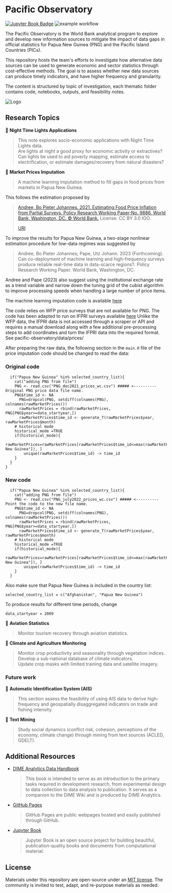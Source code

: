 # Pacific Observatory

[![Jupyter Book Badge](https://jupyterbook.org/badge.svg)](https://github.com/worldbank/pacific-observatory) ![example workflow](https://github.com/worldbank/pacific-observatory/actions/workflows/pylint.yml/badge.svg) 

The Pacific Observatory is the World Bank analytical program to explore and develop new information sources to mitigate the impact of data gaps in official statistics for Papua New Guinea (PNG) and the Pacific Island Countries (PICs).

This repository hosts the team's efforts to investigate how alternative data sources can be used to generate economic and sector statistics through cost-effective methods. The goal is to assess whether new data sources can produce timely indicators, and have higher frequency and granularity.

The content is structured by topic of investigation, each thematic folder contains code, notebooks, outputs, and feasibility notes.

![Logo](https://github.com/worldbank/pacific-observatory/blob/main/docs/images/logo.png)

## Research Topics

🔖 **Night Time Lights Applications**
> This note explores socio-economic applications with Night Time Lights data.  
> Are lights at night a good proxy for economic activity or extractives?  
> Can lights be used to aid poverty mapping, estimate access to electrification, or estimate damages/recovery from natural disasters?

🔖 **Market Prices Imputation**
> A machine learning imputation method to fill gaps in food prices from markets in Papua New Guinea.

This follows the estimation proposed by

> [Andree, Bo Pieter Johannes. 2021. Estimating Food Price Inflation from Partial Surveys. Policy Research Working Paper;No. 9886. World Bank, Washington, DC. © World Bank.](https://openknowledge.worldbank.org/handle/10986/36778) License: CC BY 3.0 IGO.
>
> [URI](http://hdl.handle.net/10986/36778)

To improve the results for Papua New Guinea, a two-stage nonlinear estimation procedure for low-data regimes was suggested by

> Andree, Bo Pieter Johannes; Pape, Utz Johann. 2023 (Forthcoming). Can co-deployment of machine learning and high-frequency surveys produce reliable real-time data in data-scarce regions?. Policy Research Working Paper. World Bank, Washington, DC.

Andree and Pape (2023) also suggest using the institutional exchange rate as a trend variable and narrow down the tuning grid of the cubist algorithm to improve processing speeds when handling a large number of price items.

The machine learning imputation code is available [here](https://github.com/worldbank/Food-Price-Estimation)

The code relies on WFP price surveys that are not available for PNG. The code has been adapted to run on IFPRI surveys available [here](https://www.ifpri.org/project/fresh-food-price-analysis-papua-new-guinea) Unlike the WFP data, the IFPRI data is not accessed through a scraper or API and requires a manual download along with a few additional pre-processing steps to add coordinates and turn the IFPRI data into the required format. See pacific-observatory/data/prices/

After preparing the raw data, the following section in the ```main.R``` file of the price imputation code should be changed to read the data:

### Original code

```splus
  if("Papua New Guinea" %in% selected_country_list){
    cat("adding PNG from file")
    PNG <- read.csv("PNG_dec2021_prices_wc.csv") ##### <---------- Original PNG price data file name. 
    PNG$time_id <- NA 
      PNG=dropcol(PNG, setdiff(colnames(PNG), colnames(rawMarketPrices)))
      rawMarketPrices = rbind(rawMarketPrices, PNG[PNG$year>=data_startyear,])
      rawMarketPrices$time_id <- generate_T(rawMarketPrices$year, rawMarketPrices$month)
    # historical mode
    historical_mode =TRUE
    if(historical_mode){
      rawMarketPrices=rawMarketPrices[rawMarketPrices$time_id<=max(rawMarketPrices$time_id[rawMarketPrices$adm0_name=="Papua New Guinea"]), ]
        unique(rawMarketPrices$time_id) -> time_id
    }
  }
}
```

### New code

```splus
  if("Papua New Guinea" %in% selected_country_list){
    cat("adding PNG from file")
    PNG <- read.csv("PNG_july2022_prices_wc.csv") ##### <---------- Point the code to the new file name. 
    PNG$time_id <- NA 
      PNG=dropcol(PNG, setdiff(colnames(PNG), colnames(rawMarketPrices)))
      rawMarketPrices = rbind(rawMarketPrices, PNG[PNG$year>=data_startyear,])
      rawMarketPrices$time_id <- generate_T(rawMarketPrices$year, rawMarketPrices$month)
    # historical mode
    historical_mode =TRUE
    if(historical_mode){
      rawMarketPrices=rawMarketPrices[rawMarketPrices$time_id<=max(rawMarketPrices$time_id[rawMarketPrices$adm0_name=="Papua New Guinea"]), ]
        unique(rawMarketPrices$time_id) -> time_id
    }
  }
```

Also make sure that Papua New Guinea is included in the country list:

```splus
selected_country_list = c("Afghanistan", "Papua New Guinea") 
```

To produce results for different time periods, change

```splus
data_startyear = 2009
```

🔖 **Aviation Statistics**
> Monitor tourism recovery through aviation statistics.

🔖 **Climate and Agriculture Monitoring**
> Monitor crop productivity and seasonality through vegetation indices.  
> Develop a sub-national database of climate indicators.  
> Update crop masks with limited training data and satellite imagery.

### Future work

🔖 **Automatic Identification System (AIS)**
> This section assess the feasibility of using AIS data to derive high-frequency and geospatially disaggregated indicators on trade and fishing intensity.

🔖 **Text Mining**
> Study social dynamics (conflict risk, cohesion, perceptions of the economy, climate change) through mining from text sources (ACLED, GDELT).

## Additional Resources

- [DIME Analytics Data Handbook](https://worldbank.github.io/dime-data-handbook/)
    > This book is intended to serve as an introduction to the primary tasks required in development research, from experimental design to data collection to data analysis to publication. It serves as a companion to the DIME Wiki and is produced by DIME Analytics.

- [GitHub Pages](https://guides.github.com/features/pages/)
    > GitHub Pages are public webpages hosted and easily published through GitHub.

- [Jupyter Book](https://jupyterbook.org/intro.html)
    > Jupyter Book is an open source project for building beautiful, publication-quality books and documents from computational material.

## License

Materials under this repository are open-source under an [MIT license](LICENSE). The community is invited to test, adapt, and re-purpose materials as needed.
